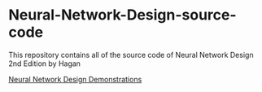 # Neural-Network-Design-source-code
This repository contains all of the source code of Neural Network Design 2nd Edition by Hagan

[Neural Network Design Demonstrations](http://hagan.okstate.edu/nnd.html)